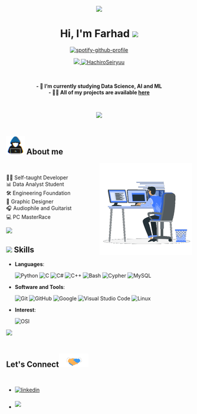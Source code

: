 <p align="center">
  <a href="#">
    <img width="20%" height="auto" src="https://i.pinimg.com/originals/34/26/8f/34268fed3bf55d87dcce2abf51ac2775.jpg"/>
  </a>
</p>

<h1 align="center"><b>Hi, I'm Farhad <img src="https://media.giphy.com/media/hvRJCLFzcasrR4ia7z/giphy.gif" width="35"></b></h1> 

<p align="center">
  <a href="https://github.com/kittinan/spotify-github-profile">
    <img src="https://spotify-github-profile.vercel.app/api/view?uid=snaptrap013&cover_image=false&theme=default&show_offline=false&background_color=121212&interchange=false&bar_color_cover=true" alt="spotify-github-profile">
  </a>
</p>

<p align="center">
  <a href="https://github.com/farhad-khaharruddin/">
    <img src="https://github-readme-stats.vercel.app/api?username=HachiroSeiryuu&include_all_commits=true&count_private=true&show_icons=true&line_height=25&title_color=7A7ADB&icon_color=2234AE&text_color=D3D3D3&bg_color=0,000000,130F40" width="420"/>
    <img src="https://github-readme-stats.vercel.app/api/top-langs?username=HachiroSeiryuu&show_icons=true&locale=en&layout=compact&line_height=25&title_color=7A7ADB&icon_color=2234AE&text_color=D3D3D3&bg_color=0,000000,130F40" width="375"  alt="HachiroSeiryuu"/>
  </a>
</p>

<p align="center">
<br><br>
  <b>- 🌱 I’m currently studying Data Science, AI and ML</b>
  <br>
  <b>- 👨‍💻 All of my projects are available <a href="https://github.com/HachiroSeiryuuab=repositories">here</a></b>
</p>
<br>
<p align="center">
  <img src="https://user-images.githubusercontent.com/73097560/115834477-dbab4500-a447-11eb-908a-139a6edaec5c.gif"><br><br>
</p>

## <img src="https://github.com/0xAbdulKhalid/0xAbdulKhalid/raw/main/assets/mdImages/about_me.gif" width="50"> About me

<picture> 
  <img align="right" src="https://github.com/0xAbdulKhalid/0xAbdulKhalid/raw/main/assets/mdImages/Right_Side.gif" width="250">
</picture>

<br>

<p>
  	🧑‍💻 Self-taught Developer <br>
  	📊 Data Analyst Student <br>
  	🛠 Engineering Foundation<br>
  	🎨 Graphic Designer<br>
  	🎧 Audiophile and Guitarist<br>
  	💻 PC MasterRace<br>
</p>
</center>

<img src="https://user-images.githubusercontent.com/73097560/115834477-dbab4500-a447-11eb-908a-139a6edaec5c.gif">

## <img src="https://media2.giphy.com/media/QssGEmpkyEOhBCb7e1/giphy.gif?cid=ecf05e47a0n3gi1bfqntqmob8g9aid1oyj2wr3ds3mg700bl&rid=giphy.gif" width ="25"><b> Skills</b></center>


<p align="center">

- **Languages**:
    
    ![Python](https://img.shields.io/badge/Python%20-%2314354C.svg?style=for-the-badge&logo=python&logoColor=white)
    ![C](https://img.shields.io/badge/C%20-%232370ED.svg?style=for-the-badge&logo=c&logoColor=white)
    ![C#](https://img.shields.io/badge/C%23-239120?style=for-the-badge&logo=c-sharp&logoColor=white)
    ![C++](https://img.shields.io/badge/C++%20-%2300599C.svg?style=for-the-badge&logo=c%2B%2B&logoColor=white)
    ![Bash](https://img.shields.io/badge/Bash-4EAA25?style=for-the-badge&logo=gnu-bash&logoColor=white)
    ![Cypher](https://img.shields.io/badge/Cypher-4B0082?style=for-the-badge&logo=neo4j&logoColor=white)
    ![MySQL](https://img.shields.io/badge/MySQL-00000F?style=for-the-badge&logo=mysql&logoColor=white)

- **Software and Tools**:

     ![Git](https://img.shields.io/badge/git-%23F05033.svg?style=for-the-badge&logo=git&logoColor=white)
    ![GitHub](https://img.shields.io/badge/github-%23121011.svg?style=for-the-badge&logo=github&logoColor=white)
    ![Google](https://img.shields.io/badge/google-%234285F4.svg?style=for-the-badge&logo=google&logoColor=white)
    ![Visual Studio Code](https://img.shields.io/badge/Visual%20Studio%20Code-0078d7.svg?style=for-the-badge&logo=visual-studio-code&logoColor=white)
    ![Linux](https://img.shields.io/badge/Linux-FCC624?style=for-the-badge&logo=linux&logoColor=black) 

- **Interest**:

    ![OSI](https://img.shields.io/badge/Open%20Source%20Initiative-OSI-green?style=for-the-badge&logo=open-source-initiative)

<img src="https://user-images.githubusercontent.com/73097560/115834477-dbab4500-a447-11eb-908a-139a6edaec5c.gif"><br><br>

## <b> Let's Connect</b><img src="https://github.com/0xAbdulKhalid/0xAbdulKhalid/raw/main/assets/mdImages/handshake.gif" width ="80">
<br>
<div align='left'>

<ul>

<li>
<a href="https://www.linkedin.com/in/farhad-khaharruddin/" target="_blank">
<img src="https://img.shields.io/badge/linkedin: farhad khaharruddin-%2300acee.svg?color=405DE6&style=for-the-badge&logo=linkedin&logoColor=white" alt=linkedin style="margin-bottom: 5px;"/>
</a>
</li>

<br>
<li>
<a href="mailto:mfarhad.khahar@gmail.com" target="_blank">
<img src="https://img.shields.io/badge/gmail:  Muhd Farhad-%23EA4335.svg?style=for-the-badge&logo=gmail&logoColor=white" t=mail style="margin-bottom: 5px;" />
</a>
</li>
	
</ul>
</div>


